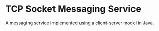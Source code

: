 # TCP Socket Messaging Service

A messaging service implemented using a client-server model in Java.
